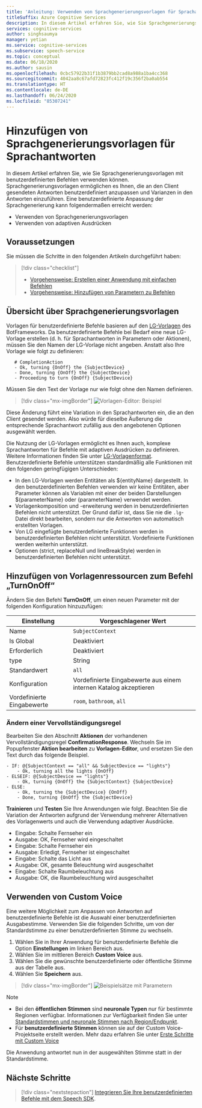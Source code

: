 ```yaml
---
title: 'Anleitung: Verwenden von Sprachgenerierungsvorlagen für Sprachantworten – Speech-Dienst'
titleSuffix: Azure Cognitive Services
description: In diesem Artikel erfahren Sie, wie Sie Sprachgenerierungsvorlagen mit benutzerdefinierten Befehlen verwenden können. Sprachgenerierungsvorlagen ermöglichen es Ihnen, die an den Client gesendeten Antworten benutzerdefiniert anzupassen und Varianzen in den Antworten einzuführen.
services: cognitive-services
author: singhsaumya
manager: yetian
ms.service: cognitive-services
ms.subservice: speech-service
ms.topic: conceptual
ms.date: 06/18/2020
ms.author: sausin
ms.openlocfilehash: 0cbc57922b31f1b3879bb2cad8a988a1ba4cc368
ms.sourcegitcommit: 4042aa8c67afd72823fc412f19c356f2ba0ab554
ms.translationtype: HT
ms.contentlocale: de-DE
ms.lasthandoff: 06/24/2020
ms.locfileid: "85307241"
---
```

# <a name="add-language-generation-templates-for-speech-responses"></a>Hinzufügen von Sprachgenerierungsvorlagen für Sprachantworten

In diesem Artikel erfahren Sie, wie Sie Sprachgenerierungsvorlagen mit benutzerdefinierten Befehlen verwenden können. Sprachgenerierungsvorlagen ermöglichen es Ihnen, die an den Client gesendeten Antworten benutzerdefiniert anzupassen und Varianzen in den Antworten einzuführen. Eine benutzerdefinierte Anpassung der Sprachgenerierung kann folgendermaßen erreicht werden:

- Verwenden von Sprachgenerierungsvorlagen
- Verwenden von adaptiven Ausdrücken

## <a name="prerequisites"></a>Voraussetzungen

Sie müssen die Schritte in den folgenden Artikeln durchgeführt haben:

> [!div class="checklist"]
> * [Vorgehensweise: Erstellen einer Anwendung mit einfachen Befehlen](./how-to-custom-commands-create-application-with-simple-commands.md)
> * [Vorgehensweise: Hinzufügen von Parametern zu Befehlen](./how-to-custom-commands-add-parameters-to-commands.md)

## <a name="language-generation-templates-overview"></a>Übersicht über Sprachgenerierungsvorlagen

Vorlagen für benutzerdefinierte Befehle basieren auf den [LG-Vorlagen](https://aka.ms/speech/cc-lg-format) des BotFrameworks. Da benutzerdefinierte Befehle bei Bedarf eine neue LG-Vorlage erstellen (d. h. für Sprachantworten in Parametern oder Aktionen), müssen Sie den Namen der LG-Vorlage nicht angeben. Anstatt also Ihre Vorlage wie folgt zu definieren:

 ```
    # CompletionAction
    - Ok, turning {OnOff} the {SubjectDevice}
    - Done, turning {OnOff} the {SubjectDevice}
    - Proceeding to turn {OnOff} {SubjectDevice}
 ```

Müssen Sie den Text der Vorlage nur wie folgt ohne den Namen definieren.

> [!div class="mx-imgBorder"]
> ![Vorlagen-Editor: Beispiel](./media/custom-commands/template-editor-example.png)


Diese Änderung führt eine Variation in den Sprachantworten ein, die an den Client gesendet werden. Also würde für dieselbe Äußerung die entsprechende Sprachantwort zufällig aus den angebotenen Optionen ausgewählt werden.

Die Nutzung der LG-Vorlagen ermöglicht es Ihnen auch, komplexe Sprachantworten für Befehle mit adaptiven Ausdrücken zu definieren. Weitere Informationen finden Sie unter [LG-Vorlagenformat](https://aka.ms/speech/cc-lg-format). Benutzerdefinierte Befehle unterstützen standardmäßig alle Funktionen mit den folgenden geringfügigen Unterschieden:

* In den LG-Vorlagen werden Entitäten als ${entityName} dargestellt. In den benutzerdefinierten Befehlen verwenden wir keine Entitäten, aber Parameter können als Variablen mit einer der beiden Darstellungen ${parameterName} oder {parameterName} verwendet werden.
* Vorlagenkomposition und -erweiterung werden in benutzerdefinierten Befehlen nicht unterstützt. Der Grund dafür ist, dass Sie nie die `.lg`-Datei direkt bearbeiten, sondern nur die Antworten von automatisch erstellten Vorlagen.
* Von LG eingefügte benutzerdefinierte Funktionen werden in benutzerdefinierten Befehlen nicht unterstützt. Vordefinierte Funktionen werden weiterhin unterstützt.
* Optionen (strict, replaceNull und lineBreakStyle) werden in benutzerdefinierten Befehlen nicht unterstützt.

## <a name="add-template-responses-to-turnonoff-command"></a>Hinzufügen von Vorlagenressourcen zum Befehl „TurnOnOff“

Ändern Sie den Befehl **TurnOnOff**, um einen neuen Parameter mit der folgenden Konfiguration hinzuzufügen:

| Einstellung            | Vorgeschlagener Wert       | 
| ------------------ | --------------------- | 
| Name               | `SubjectContext`         | 
| Is Global          | Deaktiviert             | 
| Erforderlich           | Deaktiviert               | 
| type               | String                |
| Standardwert      | `all` |
| Konfiguration      | Vordefinierte Eingabewerte aus einem internen Katalog akzeptieren | 
| Vordefinierte Eingabewerte | `room`, `bathroom`, `all`|

### <a name="modify-completion-rule"></a>Ändern einer Vervollständigungsregel

Bearbeiten Sie den Abschnitt **Aktionen** der vorhandenen Vervollständigungsregel **ConfirmationResponse**. Wechseln Sie im Popupfenster **Aktion bearbeiten** zu **Vorlagen-Editor**, und ersetzen Sie den Text durch das folgende Beispiel.

```
- IF: @{SubjectContext == "all" && SubjectDevice == "lights"}
    - Ok, turning all the lights {OnOff}
- ELSEIF: @{SubjectDevice == "lights"}
    - Ok, turning {OnOff} the {SubjectContext} {SubjectDevice}
- ELSE:
    - Ok, turning the {SubjectDevice} {OnOff}
    - Done, turning {OnOff} the {SubjectDevice}
```

**Trainieren** und **Testen** Sie Ihre Anwendungen wie folgt. Beachten Sie die Variation der Antworten aufgrund der Verwendung mehrerer Alternativen des Vorlagenwerts und auch die Verwendung adaptiver Ausdrücke.

* Eingabe: Schalte Fernseher ein
* Ausgabe: OK, Fernseher wird eingeschaltet
* Eingabe: Schalte Fernseher ein
* Ausgabe: Erledigt, Fernseher ist eingeschaltet
* Eingabe: Schalte das Licht aus
* Ausgabe: OK, gesamte Beleuchtung wird ausgeschaltet
* Eingabe: Schalte Raumbeleuchtung aus
* Ausgabe: OK, die Raumbeleuchtung wird ausgeschaltet

## <a name="use-custom-voice"></a>Verwenden von Custom Voice

Eine weitere Möglichkeit zum Anpassen von Antworten auf benutzerdefinierte Befehle ist die Auswahl einer benutzerdefinierten Ausgabestimme. Verwenden Sie die folgenden Schritte, um von der Standardstimme zu einer benutzerdefinierten Stimme zu wechseln.

1. Wählen Sie in Ihrer Anwendung für benutzerdefinierte Befehle die Option **Einstellungen** im linken Bereich aus.
1. Wählen Sie im mittleren Bereich **Custom Voice** aus.
1. Wählen Sie die gewünschte benutzerdefinierte oder öffentliche Stimme aus der Tabelle aus.
1. Wählen Sie **Speichern** aus.

> [!div class="mx-imgBorder"]
> ![Beispielsätze mit Parametern](media/custom-commands/select-custom-voice.png)

> [!NOTE]
> - Bei den **öffentlichen Stimmen** sind **neuronale Typen** nur für bestimmte Regionen verfügbar. Informationen zur Verfügbarkeit finden Sie unter [Standardstimmen und neuronale Stimmen nach Region/Endpunkt](https://docs.microsoft.com/azure/cognitive-services/speech-service/regions#standard-and-neural-voices).
> - Für **benutzerdefinierte Stimmen** können sie auf der Custom Voice-Projektseite erstellt werden. Mehr dazu erfahren Sie unter [Erste Schritte mit Custom Voice](./how-to-custom-voice.md)

Die Anwendung antwortet nun in der ausgewählten Stimme statt in der Standardstimme.

## <a name="next-steps"></a>Nächste Schritte

> [!div class="nextstepaction"]
> [Integrieren Sie Ihre benutzerdefinierten Befehle mit dem Speech SDK](./how-to-custom-commands-setup-speech-sdk.md).